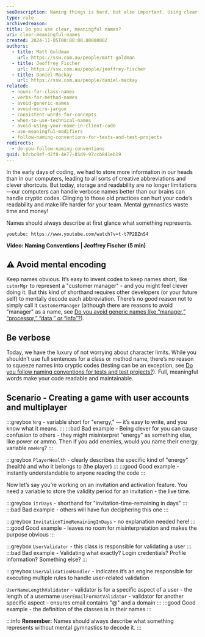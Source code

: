 ```yaml
---
seoDescription: Naming things is hard, but also important. Using clear, meaningful names will make your code more readable and reduce cognitive load and risk for your development team.
type: rule
archivedreason:
title: Do you use clear, meaningful names?
uri: clear-meaningful-names
created: 2024-11-05T00:00:00.0000000Z
authors:
  - title: Matt Goldman
    url: https://ssw.com.au/people/matt-goldman
  - title: Jeoffrey Fischer
    url: https://ssw.com.au/people/jeoffrey-fischer
  - title: Daniel Mackay
    url: https://ssw.com.au/people/daniel-mackay
related:
  - nouns-for-class-names
  - verbs-for-method-names
  - avoid-generic-names
  - avoid-micro-jargon
  - consistent-words-for-concepts
  - when-to-use-technical-names
  - avoid-using-your-name-in-client-code
  - use-meaningful-modifiers
  - follow-naming-conventions-for-tests-and-test-projects
redirects:
  - do-you-follow-naming-conventions
guid: bfcbc0ef-d2f8-4e77-85d9-97ccb841eb19
---
```


In the early days of coding, we had to store more information in our heads than in our computers, leading to all sorts of creative abbreviations and clever shortcuts. But today, storage and readability are no longer limitations—our computers can handle verbose names better than our brains can handle cryptic codes. Clinging to those old practices can hurt your code’s readability and make life harder for your team. Mental gymnastics waste time and money!

Names should always describe at first glance what something represents.

`youtube: https://www.youtube.com/watch?v=t-t7P2BZnS4`

**Video: Naming Conventions | Jeoffrey Fischer (5 min)**

<!--endintro-->

## ⚠️ Avoid mental encoding

Keep names obvious. It’s easy to invent codes to keep names short, like `cstmrMgr` to represent a "customer manager" - and you might feel clever doing it. But this kind of shorthand requires other developers (or your future self) to mentally decode each abbreviation. There’s no good reason not to simply call it `CustomerManager` (although there are reasons to avoid "manager" as a name, see [Do you avoid generic names like “manager,” “processor,” “data,” or “info”?](/avoid-generic-names)).

## Be verbose

Today, we have the luxury of not worrying about character limits. While you shouldn’t use full sentences for a class or method name, there’s no reason to squeeze names into cryptic codes (testing can be an exception, see [Do you follow naming conventions for tests and test projects?](/follow-naming-conventions-for-tests-and-test-projects)).
Full, meaningful words make your code readable and maintainable.

## Scenario - Creating a game with user accounts and multiplayer

:::greybox
`Nrg` - variable short for "energy," — it’s easy to write, and you know what it means.
:::
:::bad
Bad example - Being clever for you can cause confusion to others  - they might misinterpret "energy" as something else, like power or ammo. Then if you add enemies, would you name their energy variable `nmeNrg`?
:::  

:::greybox
`PlayerHealth` - clearly describes the specific kind of "energy" (health) and who it belongs to (the player)
:::
:::good
Good example - instantly understandable to anyone reading the code
:::  

Now let’s say you’re working on an invitation and activation feature. You need a variable to store the validity period for an invitation - the live time.

:::greybox
`itrDays` - shorthand for "invitation-time-remaining in days"
:::
:::bad
Bad example - others will have fun deciphering this one
:::  

:::greybox
`InvitationTimeRemainingInDays` - no explanation needed here!
:::
:::good
Good example - leaves no room for misinterpretation and makes the purpose obvious
:::  

:::greybox
`UserValidator` - this class is responsible for validating a user
:::
:::bad
Bad example - Validating what exactly? Login credentials? Profile information? Something else?
:::  

:::greybox
`UserValidationHandler` - indicates it’s an engine responsible for executing multiple rules to handle user-related validation

`UserNameLengthValidator` - validator is for a specific aspect of a user - the length of a username
`UserEmailFormatValidator` - validator for another specific aspect - ensures email contains "@" and a domain
:::
:::good
Good example - the definition of the classes is in their names
:::  

:::info
**Remember:** Names should always describe what something represents without mental gymnastics to decode it.
:::
